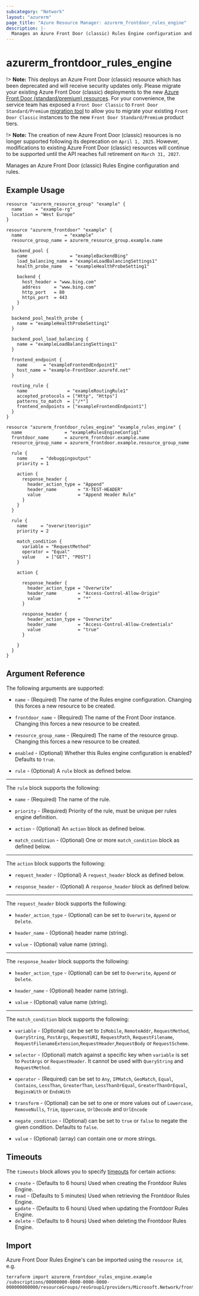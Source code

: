 ```yaml
---
subcategory: "Network"
layout: "azurerm"
page_title: "Azure Resource Manager: azurerm_frontdoor_rules_engine"
description: |-
  Manages an Azure Front Door (classic) Rules Engine configuration and rules.
---
```


# azurerm_frontdoor_rules_engine

!> **Note:** This deploys an Azure Front Door (classic) resource which has been deprecated and will receive security updates only. Please migrate your existing Azure Front Door (classic) deployments to the new [Azure Front Door (standard/premium) resources](https://registry.terraform.io/providers/hashicorp/azurerm/latest/docs/resources/cdn_frontdoor_custom_domain). For your convenience, the service team has exposed a `Front Door Classic` to `Front Door Standard/Premium` [migration tool](https://learn.microsoft.com/azure/frontdoor/tier-migration) to allow you to migrate your existing `Front Door Classic` instances to the new `Front Door Standard/Premium` product tiers.

!> **Note:** The creation of new Azure Front Door (classic) resources is no longer supported following its deprecation on `April 1, 2025`. However, modifications to existing Azure Front Door (classic) resources will continue to be supported until the API reaches full retirement on `March 31, 2027`.

Manages an Azure Front Door (classic) Rules Engine configuration and rules.

## Example Usage

```hcl
resource "azurerm_resource_group" "example" {
  name     = "example-rg"
  location = "West Europe"
}

resource "azurerm_frontdoor" "example" {
  name                = "example"
  resource_group_name = azurerm_resource_group.example.name

  backend_pool {
    name                = "exampleBackendBing"
    load_balancing_name = "exampleLoadBalancingSettings1"
    health_probe_name   = "exampleHealthProbeSetting1"

    backend {
      host_header = "www.bing.com"
      address     = "www.bing.com"
      http_port   = 80
      https_port  = 443
    }
  }

  backend_pool_health_probe {
    name = "exampleHealthProbeSetting1"
  }

  backend_pool_load_balancing {
    name = "exampleLoadBalancingSettings1"
  }

  frontend_endpoint {
    name      = "exampleFrontendEndpoint1"
    host_name = "example-FrontDoor.azurefd.net"
  }

  routing_rule {
    name               = "exampleRoutingRule1"
    accepted_protocols = ["Http", "Https"]
    patterns_to_match  = ["/*"]
    frontend_endpoints = ["exampleFrontendEndpoint1"]
  }
}

resource "azurerm_frontdoor_rules_engine" "example_rules_engine" {
  name                = "exampleRulesEngineConfig1"
  frontdoor_name      = azurerm_frontdoor.example.name
  resource_group_name = azurerm_frontdoor.example.resource_group_name

  rule {
    name     = "debuggingoutput"
    priority = 1

    action {
      response_header {
        header_action_type = "Append"
        header_name        = "X-TEST-HEADER"
        value              = "Append Header Rule"
      }
    }
  }

  rule {
    name     = "overwriteorigin"
    priority = 2

    match_condition {
      variable = "RequestMethod"
      operator = "Equal"
      value    = ["GET", "POST"]
    }

    action {

      response_header {
        header_action_type = "Overwrite"
        header_name        = "Access-Control-Allow-Origin"
        value              = "*"
      }

      response_header {
        header_action_type = "Overwrite"
        header_name        = "Access-Control-Allow-Credentials"
        value              = "true"
      }

    }
  }
}
```

## Argument Reference

The following arguments are supported:

* `name` - (Required) The name of the Rules engine configuration. Changing this forces a new resource to be created. 

* `frontdoor_name` - (Required) The name of the Front Door instance. Changing this forces a new resource to be created.

* `resource_group_name` - (Required) The name of the resource group. Changing this forces a new resource to be created.

* `enabled` - (Optional) Whether this Rules engine configuration is enabled? Defaults to `true`.

* `rule` - (Optional) A `rule` block as defined below.

---

The `rule` block supports the following:

* `name` - (Required) The name of the rule.

* `priority` - (Required) Priority of the rule, must be unique per rules engine definition.

* `action` - (Optional) An `action` block as defined below.

* `match_condition` - (Optional) One or more `match_condition` block as defined below.

---

The `action` block supports the following:

* `request_header` - (Optional) A `request_header` block as defined below.

* `response_header` - (Optional) A `response_header` block as defined below.

---

The `request_header` block supports the following:

* `header_action_type` - (Optional) can be set to `Overwrite`, `Append` or `Delete`.

* `header_name` - (Optional) header name (string).

* `value` - (Optional) value name (string).

---

The `response_header` block supports the following:

* `header_action_type` - (Optional) can be set to `Overwrite`, `Append` or `Delete`.

* `header_name` - (Optional) header name (string).

* `value` - (Optional) value name (string).

---

The `match_condition` block supports the following:

* `variable` - (Optional) can be set to `IsMobile`, `RemoteAddr`, `RequestMethod`, `QueryString`, `PostArgs`, `RequestURI`, `RequestPath`, `RequestFilename`, `RequestFilenameExtension`,`RequestHeader`,`RequestBody` or `RequestScheme`.

* `selector` - (Optional) match against a specific key when `variable` is set to `PostArgs` or `RequestHeader`. It cannot be used with `QueryString` and `RequestMethod`.

* `operator` - (Required) can be set to `Any`, `IPMatch`, `GeoMatch`, `Equal`, `Contains`, `LessThan`, `GreaterThan`, `LessThanOrEqual`, `GreaterThanOrEqual`, `BeginsWith` or `EndsWith`

* `transform` - (Optional) can be set to one or more values out of `Lowercase`, `RemoveNulls`, `Trim`, `Uppercase`, `UrlDecode` and `UrlEncode`

* `negate_condition` - (Optional) can be set to `true` or `false` to negate the given condition. Defaults to `false`.

* `value` - (Optional) (array) can contain one or more strings.

## Timeouts

The `timeouts` block allows you to specify [timeouts](https://www.terraform.io/language/resources/syntax#operation-timeouts) for certain actions:

* `create` - (Defaults to 6 hours) Used when creating the Frontdoor Rules Engine.
* `read` - (Defaults to 5 minutes) Used when retrieving the Frontdoor Rules Engine.
* `update` - (Defaults to 6 hours) Used when updating the Frontdoor Rules Engine.
* `delete` - (Defaults to 6 hours) Used when deleting the Frontdoor Rules Engine.

## Import

Azure Front Door Rules Engine's can be imported using the `resource id`, e.g.

```shell
terraform import azurerm_frontdoor_rules_engine.example /subscriptions/00000000-0000-0000-0000-000000000000/resourceGroups/resGroup1/providers/Microsoft.Network/frontdoors/frontdoor1/rulesEngines/rule1
```
